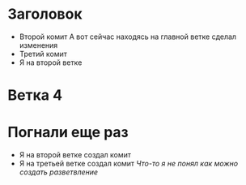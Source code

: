 # Заголовок
* Второй комит
А вот сейчас находясь на главной ветке сделал изменения
* Третий комит
* Я на второй ветке

# Ветка 4

# Погнали еще раз
* Я на второй ветке создал комит
* Я на третьей ветке создал комит
_Что-то я не понял как можно создать разветвление_
